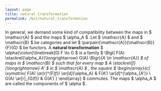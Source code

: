 ```yaml
---
layout: page
title: natural transformation
permalink: /bct/natural_transformation
---
```

In general, we demand some kind of compatibility between the maps in $ \mathscr{A} $ and the maps $ \alpha_A $ .Let $ \mathscr{A} $ and $ \mathscr{B} $ be categories and let $ \parpairi{\mathscr{A}}{\mathscr{B}}{F}{G} $ be functors. A **natural transformation** $ \alpha{\colon}\linebreak[0] F \to G $ is a family $ \Bigl( F(A) \stackrel{\alpha_A}{\longrightarrow} G(A) \Bigr)_{A \in \mathscr{A}} $ of maps in $ \mathscr{B} $ such that for every map $ A \stackrel{f}{\longrightarrow} A' $ in $ \mathscr{A} $ , the square $ \begin{array}{c} \xymatrix{ F(A) \ar[r]^{F(f)} \ar[d]_{\alpha_A} & F(A') \ar[d]^{\alpha_{A'}} \ G(A) \ar[r]_{G(f)} & G(A') } \end{array} $ commutes. The maps $ \alpha_A $ are called the components of $ \alpha $ .
